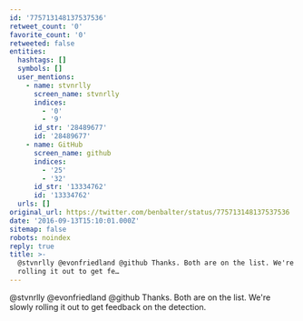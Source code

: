 ```yaml
---
id: '775713148137537536'
retweet_count: '0'
favorite_count: '0'
retweeted: false
entities:
  hashtags: []
  symbols: []
  user_mentions:
    - name: stvnrlly
      screen_name: stvnrlly
      indices:
        - '0'
        - '9'
      id_str: '28489677'
      id: '28489677'
    - name: GitHub
      screen_name: github
      indices:
        - '25'
        - '32'
      id_str: '13334762'
      id: '13334762'
  urls: []
original_url: https://twitter.com/benbalter/status/775713148137537536
date: '2016-09-13T15:10:01.000Z'
sitemap: false
robots: noindex
reply: true
title: >-
  @stvnrlly @evonfriedland @github Thanks. Both are on the list. We're slowly
  rolling it out to get fe…
---
```


@stvnrlly @evonfriedland @github Thanks. Both are on the list. We're slowly rolling it out to get feedback on the detection.